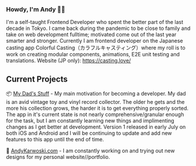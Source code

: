 ### Howdy, I'm Andy 🤙🏻

I'm a self-taught Frontend Developer who spent the better part of the last decade in Tokyo. 
I came back during the pandemic to be close to family and take on web development fulltime; motivated come out of the last year smarter and stronger. 
Currently I am frontend developer on the Japanese casting app Colorful Casting（カラフルキャスティング）where my roll is to work on creating modular components, animations, E2E unit testing and translations. Website (JP only): https://casting.love/

## Current Projects

📦  [My Dad's Stuff](https://github.com/LovelyAndy/MyDadsStuff) - My main motivation for becoming a developer. My dad is an avid vintage toy and vinyl record collector. The older he gets and the more his collection grows, the harder it is to get everything properly sorted. The app in it's current state is not nearly comprehensive/granular enough for the task, but I am constantly learning new things and implimenting changes as I get better at development. 
Version 1 released in early July on both iOS and Android and I will be continuing to update and add new features to this app until the end of time.

🤠  [AndyKarwoski.com](https://andykarwoski.com/) - I am constantly working on and trying out new designs for my personal website//portfolio.


<!--
**LovelyAndy/LovelyAndy** is a ✨ _special_ ✨ repository because its `README.md` (this file) appears on your GitHub profile.

Here are some ideas to get you started:

- 🔭 I’m currently working on ...
- 🌱 I’m currently learning ...
- 👯 I’m looking to collaborate on ...
- 🤔 I’m looking for help with ...
- 💬 Ask me about ...
- 📫 How to reach me: ...
- 😄 Pronouns: ...
- ⚡ Fun fact: ...
-->
